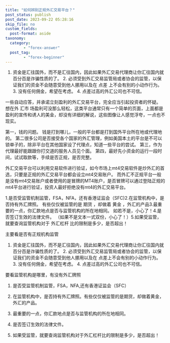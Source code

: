 ```yaml
---
title: "如何辨别正规外汇交易平台？"
post_status: publish
post_date: 2023-09-22 05:28:16
skip_file: no
custom_fields: 
  post-format: aside
taxonomy:
  category:
        - "forex-answer"
  post_tag:
        - "forex-beginner"
---
```


1. 资金是汇往国外，而不是汇往国内，因此如果外汇交易代理商让你汇往国内就百分百是诈骗性质的了。 2. 必须受到外汇交易监管局或者协会的监管，以保证我们的资金不会随意受到他人挪用以及在 点差 上不会有别的小动作行为。 3. 没有任何佣金，希望在考虑。 4. 点差过高的外汇公司也不可信。

一些自动应答，并承诺立刻盈利的外汇交易平台，完全应当引起投资者的怀疑。 想在外 汇市 场盈利可没那么轻松，这类平台通常只有一个简单的页面，上面都是盈利的宣传和诱人的美金，却没有详细的解说，这些图像让人感觉浮夸，一点也不现实。

第一，钱的问题。 钱是打到哪儿，一般的平台都是打到国外平台所在地或代理地的。 第二很多公司是否接受各个国家的外汇管理，例如美国本土的平台是不可以锁单子的，除非平台在其他国家设了代理点，知道一些平台的尝试。 第三，作为代理最好能跟跟你打交道的服务人员见个面。 第四，最好先小资金的运行一段时间，试试取款等，手续是否正规，是否完整。

外汇交易平台可以利用交易软件进行验证，如今市场上mt4交易软件是炒外汇的首选，只要是正规的外汇交易平台都会设立mt4交易账户。 而外汇不正规平台一般是没有mt4交易账户或者使用的是冒牌的MT4账户，是否冒牌可以通过登陆正规的mt4平台进行验证，投资人最好拒绝没有mt4的外汇交易平台。

1.是否受监管机制监管，FSA，NFA，还有香港证监会（SFC)2.在监管机构中，是否持有外汇牌照。 有些仅仅被监管的是 期货 ，却做着 黄金 ，外汇的产品3.最重要的一点，你汇款地点是否与监管机构的所在地相同。 如若不是，小心了！4.是否签订生效的法律文件。 （如果不是文本一式双份，小心了！）5.如果受监管，就要查询监管机构对于 外汇杠杆 比的限制是多少，是否超出！

主要看是否有正规机构监管

1. 资金是汇往国外，而不是汇往国内，因此如果外汇交易代理商让你汇往国内就百分百是诈骗性质的了。 2. 必须受到外汇交易监管局或者协会的监管，以保证我们的资金不会随意受到他人挪用以及在 点差上不会有别的小动作行为。 3. 没有任何佣金，希望在考虑。 4. 点差过高的外汇公司也不可信。

要看监管机构是哪里，有没有外汇牌照

1. 是否受监管机制监管，FSA，NFA,还有香港证监会（SFC）
    
2. 在监管机构中，是否持有外汇牌照。有些仅仅被监管的是期货，却做着黄金，外汇的产品。
3. 最重要的一点，你汇款地点是否与监管机构的所在地相同。
4. 是否签订生效的法律文件。
5. 如果受监管，就要查询监管机构对于外汇杠杆比的限制是多少，是否超出！
